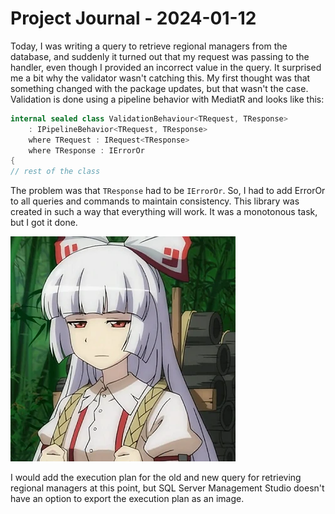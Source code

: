 # Project Journal - 2024-01-12

Today, I was writing a query to retrieve regional managers from the database, and suddenly it turned out that my request was passing to the handler, even though I provided an incorrect value in the query. It surprised me a bit why the validator wasn't catching this. My first thought was that something changed with the package updates, but that wasn't the case. Validation is done using a pipeline behavior with MediatR and looks like this:

```csharp
internal sealed class ValidationBehaviour<TRequest, TResponse>
    : IPipelineBehavior<TRequest, TResponse>
    where TRequest : IRequest<TResponse>
    where TResponse : IErrorOr
{
// rest of the class
```

The problem was that `TResponse` had to be `IErrorOr`. So, I had to add ErrorOr to all queries and commands to maintain consistency. This library was created in such a way that everything will work. It was a monotonous task, but I got it done.

![moko](./imgs/Moko.webp)

I would add the execution plan for the old and new query for retrieving regional managers at this point, but SQL Server Management Studio doesn't have an option to export the execution plan as an image.
